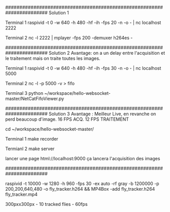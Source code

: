 #######################################################################
Solution 1

Terminal 1
raspivid -t 0 -w 640 -h 480 -hf -ih -fps 20 -n -o - | nc  localhost 2222

Terminal 2
nc -l 2222 | mplayer -fps 200 -demuxer h264es -

#######################################################################
Solution 2
Avantage: on a un delay entre l'acquisition et le traitement mais on traite toutes les images.  

Terminal 1
raspivid -t 0 -w 640 -h 480 -hf -ih -fps 30 -n -o - | nc  localhost 5000

Terminal 2
nc -l -p 5000 -v > fifo

Terminal 3
python ~/workspace/hello-websocket-master/NetCatFifoViewer.py

#######################################################################
Solution 3
Avantage : Meilleur Live, en revanche on perd beaucoup d'image. 16 FPS ACQ. 12 FPS TRAITEMENT

cd ~/workspace/hello-websocket-master/

Terminal 1
make recorder

Termianl 2
make server

lancer une page html://localhost:9000
ça lancera l'acquisition des images

#######################################################################

raspivid -t 10000 -w 1280 -h 960 -fps 30 -ex auto -rf gray -b 1200000 -p 200,200,640,480 -o fly_tracker.h264 && MP4Box -add fly_tracker.h264 fly_tracker.mp4




300pxx300px - 10 tracked flies  - 60fps
